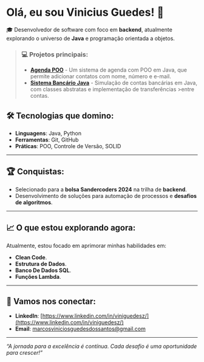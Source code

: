 # Olá, eu sou Vinicius Guedes! 👋

🎓 Desenvolvedor de software com foco em **backend**, atualmente explorando o universo de **Java** e programação orientada a objetos. 

>### 💻 Projetos principais:
>- **[Agenda POO](https://github.com/Vini-Guedesz/Agenda-POO-Java)** - Um sistema de agenda com POO em Java, que permite adicionar contatos com nome, número e e-mail.
>- **[Sistema Bancário Java](https://github.com/Vini-Guedesz/Banco-POO)** - Simulação de contas bancárias em Java, com classes abstratas e implementação de transferências >entre contas.


## 🛠️ Tecnologias que domino:

- **Linguagens**: Java, Python
- **Ferramentas**: Git, GitHub
- **Práticas**: POO, Controle de Versão, SOLID

---

## 🏆 Conquistas:

- Selecionado para a **bolsa Sandercoders 2024** na trilha de **backend**.
- Desenvolvimento de soluções para automação de processos e **desafios de algoritmos**.

---

## 📈 O que estou explorando agora:

Atualmente, estou focado em aprimorar minhas habilidades em:
- **Clean Code**.
- **Estrutura de Dados**.
- **Banco De Dados SQL**.
- **Funções Lambda**.
---

## 🔗 Vamos nos conectar:
- **LinkedIn**: [https://www.linkedin.com/in/viniguedesz/](https://www.linkedin.com/in/viniguedesz/)
- **Email**: [marcosviniciosguedesdossantos@gmail.com](mailto:marcosviniciosguedesdossantos@gmail.com)

---

*“A jornada para a excelência é contínua. Cada desafio é uma oportunidade para crescer!”*
